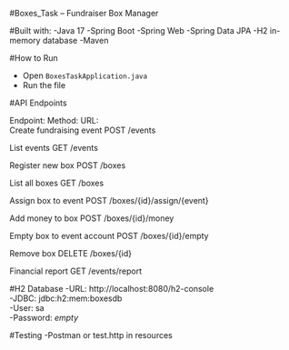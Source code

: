 #Boxes_Task – Fundraiser Box Manager

#Built with: 
-Java 17
-Spring Boot
-Spring Web
-Spring Data JPA
-H2 in-memory database
-Maven

#How to Run
- Open `BoxesTaskApplication.java`
- Run the file

#API Endpoints

Endpoint:                  	Method:	URL:                          
Create fundraising event   	POST   	/events 
                   
List events                	GET    	/events    
                
Register new box           	POST   	/boxes 
                    
List all boxes             	GET    	/boxes     
                 
Assign box to event        	POST   	/boxes/{id}/assign/{event} 

Add money to box           	POST   	/boxes/{id}/money  

Empty box to event account 	POST   	/boxes/{id}/empty

Remove box                  DELETE 	/boxes/{id}     

Financial report            GET		  /events/report

#H2 Database
-URL: http://localhost:8080/h2-console  
-JDBC: jdbc:h2:mem:boxesdb  
-User: sa  
-Password: *empty*

#Testing
-Postman or test.http in resources
